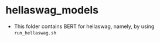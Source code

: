 # hellaswag_models


- This folder contains BERT for hellaswag, namely, by using `run_hellaswag.sh`
